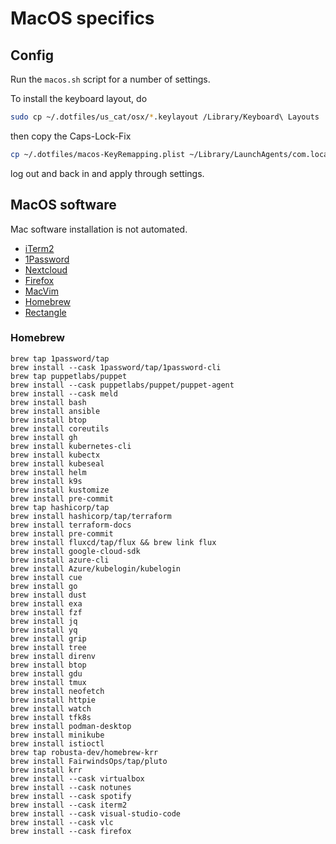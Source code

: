# MacOS specifics

## Config

Run the `macos.sh` script for a number of settings.

To install the keyboard layout, do
```bash
sudo cp ~/.dotfiles/us_cat/osx/*.keylayout /Library/Keyboard\ Layouts
```
then copy the Caps-Lock-Fix
```bash
cp ~/.dotfiles/macos-KeyRemapping.plist ~/Library/LaunchAgents/com.local.KeyRemapping.plist
```
log out and back in and apply through settings.


## MacOS software

Mac software installation is not automated.

* [iTerm2](https://iterm2.com/)
* [1Password](https://1password.com/downloads/mac/)
* [Nextcloud](https://nextcloud.com/install/)
* [Firefox](https://www.mozilla.org/en-US/firefox/new/)
* [MacVim](https://macvim.org/)
* [Homebrew](https://brew.sh/)
* [Rectangle](https://rectangleapp.com/)

### Homebrew

```shell
brew tap 1password/tap
brew install --cask 1password/tap/1password-cli
brew tap puppetlabs/puppet
brew install --cask puppetlabs/puppet/puppet-agent
brew install --cask meld
brew install bash
brew install ansible
brew install btop
brew install coreutils
brew install gh
brew install kubernetes-cli
brew install kubectx
brew install kubeseal
brew install helm
brew install k9s
brew install kustomize
brew install pre-commit
brew tap hashicorp/tap
brew install hashicorp/tap/terraform
brew install terraform-docs
brew install pre-commit
brew install fluxcd/tap/flux && brew link flux
brew install google-cloud-sdk
brew install azure-cli
brew install Azure/kubelogin/kubelogin
brew install cue
brew install go
brew install dust
brew install exa
brew install fzf
brew install jq
brew install yq
brew install grip
brew install tree
brew install direnv
brew install btop
brew install gdu
brew install tmux
brew install neofetch
brew install httpie
brew install watch
brew install tfk8s
brew install podman-desktop
brew install minikube
brew install istioctl
brew tap robusta-dev/homebrew-krr
brew install FairwindsOps/tap/pluto
brew install krr
brew install --cask virtualbox
brew install --cask notunes
brew install --cask spotify
brew install --cask iterm2
brew install --cask visual-studio-code
brew install --cask vlc
brew install --cask firefox

```
